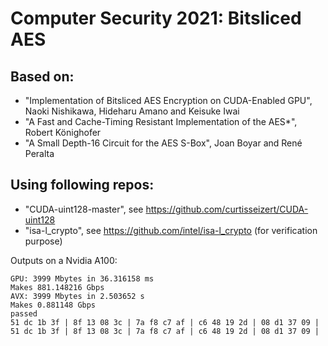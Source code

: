 # Computer Security 2021:  Bitsliced AES

## Based on:
- "Implementation of Bitsliced AES Encryption
on CUDA-Enabled GPU", Naoki Nishikawa, Hideharu Amano and Keisuke Iwai
- "A Fast and Cache-Timing Resistant Implementation
of the AES*", Robert Könighofer
- "A Small Depth-16 Circuit for the AES S-Box", Joan Boyar and René Peralta

## Using following repos:
 - "CUDA-uint128-master", see https://github.com/curtisseizert/CUDA-uint128
 - "isa-l_crypto", see https://github.com/intel/isa-l_crypto (for verification purpose)

Outputs on a Nvidia A100:
```
GPU: 3999 Mbytes in 36.316158 ms
Makes 881.148216 Gbps
AVX: 3999 Mbytes in 2.503652 s
Makes 0.881148 Gbps
passed
51 dc 1b 3f | 8f 13 08 3c | 7a f8 c7 af | c6 48 19 2d | 08 d1 37 09 |
51 dc 1b 3f | 8f 13 08 3c | 7a f8 c7 af | c6 48 19 2d | 08 d1 37 09 |
```
